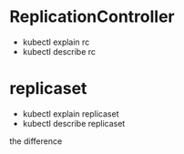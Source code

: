 
# ReplicationController
- kubectl explain rc
- kubectl describe rc
# replicaset 
- kubectl explain replicaset
- kubectl describe replicaset



the difference